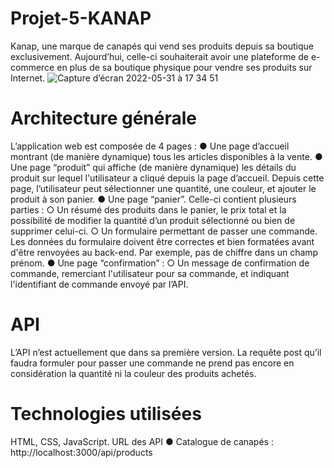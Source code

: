 # Projet-5-KANAP

Kanap, une marque de canapés qui vend ses produits depuis sa boutique exclusivement. Aujourd’hui, celle-ci souhaiterait avoir une plateforme de e-commerce en plus de sa boutique physique pour vendre ses produits sur Internet.
![Capture d’écran 2022-05-31 à 17 34 51](https://user-images.githubusercontent.com/94977490/171212865-3e6ba327-4574-4239-a73c-68b040ed08b4.png)

# Architecture générale
L’application web est composée de 4 pages :
● Une page d’accueil montrant (de manière dynamique) tous les articles disponibles à la vente.
● Une page “produit” qui affiche (de manière dynamique) les détails du produit sur lequel l'utilisateur a cliqué depuis la page d’accueil. Depuis cette page, l’utilisateur peut sélectionner une quantité, une couleur, et ajouter le produit à son panier.
● Une page “panier”. Celle-ci contient plusieurs parties :
○ Un résumé des produits dans le panier, le prix total et la possibilité de
modifier la quantité d’un produit sélectionné ou bien de supprimer celui-ci.
○ Un formulaire permettant de passer une commande. Les données du
formulaire doivent être correctes et bien formatées avant d'être renvoyées au
back-end. Par exemple, pas de chiffre dans un champ prénom.
● Une page “confirmation” :
○ Un message de confirmation de commande, remerciant l'utilisateur pour sa commande, et indiquant l'identifiant de commande envoyé par l’API.

# API
L’API n’est actuellement que dans sa première version. La requête post qu’il faudra formuler pour passer une commande ne prend pas encore en considération la quantité ni la couleur des produits achetés.

# Technologies utilisées
HTML, CSS, JavaScript.
URL des API
● Catalogue de canapés : http://localhost:3000/api/products
